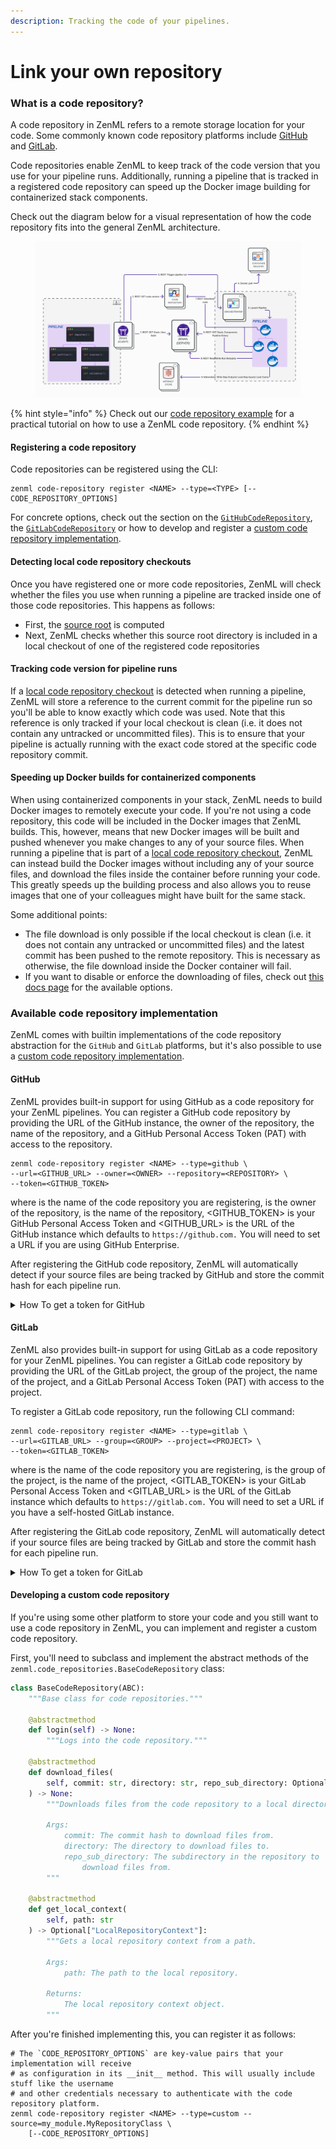```yaml
---
description: Tracking the code of your pipelines.
---
```


# Link your own repository

### What is a code repository?

A code repository in ZenML refers to a remote storage location for your code. Some commonly known code repository platforms include [GitHub](https://github.com/) and [GitLab](https://gitlab.com/).

Code repositories enable ZenML to keep track of the code version that you use for your pipeline runs. Additionally, running a pipeline that is tracked in a registered code repository can speed up the Docker image building for containerized stack components.

Check out the diagram below for a visual representation of how the code repository fits into the general ZenML architecture.

<figure><img src="../../.gitbook/assets/spaces_WR79yGcpjr5idcfEkXdY_uploads_git-blob-23e202b4590861888a142db7fe5f5b8db8e27ca1_Remote_with_code_repository.png" alt=""><figcaption></figcaption></figure>

{% hint style="info" %}
Check out our [code repository example](https://github.com/zenml-io/zenml/tree/main/examples/code\_repository) for a practical tutorial on how to use a ZenML code repository.
{% endhint %}

#### Registering a code repository

Code repositories can be registered using the CLI:

```shell
zenml code-repository register <NAME> --type=<TYPE> [--CODE_REPOSITORY_OPTIONS]
```

For concrete options, check out the section on the [`GitHubCodeRepository`](connect-your-git-repository.md#github), the [`GitLabCodeRepository`](connect-your-git-repository.md#gitlab) or how to develop and register a [custom code repository implementation](connect-your-git-repository.md#developing-a-custom-code-repository).

#### Detecting local code repository checkouts

Once you have registered one or more code repositories, ZenML will check whether the files you use when running a pipeline are tracked inside one of those code repositories. This happens as follows:

* First, the [source root](broken-reference/) is computed
* Next, ZenML checks whether this source root directory is included in a local checkout of one of the registered code repositories

#### Tracking code version for pipeline runs

If a [local code repository checkout](connect-your-git-repository.md#detecting-local-code-repository-checkouts) is detected when running a pipeline, ZenML will store a reference to the current commit for the pipeline run so you'll be able to know exactly which code was used. Note that this reference is only tracked if your local checkout is clean (i.e. it does not contain any untracked or uncommitted files). This is to ensure that your pipeline is actually running with the exact code stored at the specific code repository commit.

#### Speeding up Docker builds for containerized components

When using containerized components in your stack, ZenML needs to build Docker images to remotely execute your code. If you're not using a code repository, this code will be included in the Docker images that ZenML builds. This, however, means that new Docker images will be built and pushed whenever you make changes to any of your source files. When running a pipeline that is part of a [local code repository checkout](connect-your-git-repository.md#detecting-local-code-repository-checkouts), ZenML can instead build the Docker images without including any of your source files, and download the files inside the container before running your code. This greatly speeds up the building process and also allows you to reuse images that one of your colleagues might have built for the same stack.

Some additional points:

* The file download is only possible if the local checkout is clean (i.e. it does not contain any untracked or uncommitted files) and the latest commit has been pushed to the remote repository. This is necessary as otherwise, the file download inside the Docker container will fail.
* If you want to disable or enforce the downloading of files, check out [this docs page](broken-reference/) for the available options.

### Available code repository implementation

ZenML comes with builtin implementations of the code repository abstraction for the `GitHub` and `GitLab` platforms, but it's also possible to use a [custom code repository implementation](connect-your-git-repository.md#developing-a-custom-code-repository).

#### GitHub

ZenML provides built-in support for using GitHub as a code repository for your ZenML pipelines. You can register a GitHub code repository by providing the URL of the GitHub instance, the owner of the repository, the name of the repository, and a GitHub Personal Access Token (PAT) with access to the repository.

```shell
zenml code-repository register <NAME> --type=github \
--url=<GITHUB_URL> --owner=<OWNER> --repository=<REPOSITORY> \
--token=<GITHUB_TOKEN>
```

where is the name of the code repository you are registering, is the owner of the repository, is the name of the repository, \<GITHUB\_TOKEN> is your GitHub Personal Access Token and \<GITHUB\_URL> is the URL of the GitHub instance which defaults to `https://github.com.` You will need to set a URL if you are using GitHub Enterprise.

After registering the GitHub code repository, ZenML will automatically detect if your source files are being tracked by GitHub and store the commit hash for each pipeline run.

<details>

<summary>How To get a token for GitHub</summary>

1. Go to your GitHub account settings and click on [Developer settings](https://github.com/settings/tokens?type=beta).
2. Select "Personal access tokens" and click on "Generate new token".
3.  Give your token a name and a description.

    ![](broken-reference)
4.  We recommend selecting the specific repository and then giving `contents` read-only access.

    ![](broken-reference)

    ![](broken-reference)
5.  Click on "Generate token" and copy the token to a safe place.

    ![](broken-reference)

</details>

#### GitLab

ZenML also provides built-in support for using GitLab as a code repository for your ZenML pipelines. You can register a GitLab code repository by providing the URL of the GitLab project, the group of the project, the name of the project, and a GitLab Personal Access Token (PAT) with access to the project.

To register a GitLab code repository, run the following CLI command:

```shell
zenml code-repository register <NAME> --type=gitlab \
--url=<GITLAB_URL> --group=<GROUP> --project=<PROJECT> \
--token=<GITLAB_TOKEN>
```

where is the name of the code repository you are registering, is the group of the project, is the name of the project, \<GITLAB\_TOKEN> is your GitLab Personal Access Token and \<GITLAB\_URL> is the URL of the GitLab instance which defaults to `https://gitlab.com.` You will need to set a URL if you have a self-hosted GitLab instance.

After registering the GitLab code repository, ZenML will automatically detect if your source files are being tracked by GitLab and store the commit hash for each pipeline run.

<details>

<summary>How To get a token for GitLab</summary>

1. Go to your GitLab account settings and click on [Access Tokens](https://gitlab.com/-/profile/personal\_access\_tokens).
2.  Name the token and select the scopes that you need (e.g. `read_repository`, `read_user`, `read_api`)

    ![](broken-reference)
3.  Click on "Create personal access token" and copy the token to a safe place.

    ![](broken-reference)

</details>

#### Developing a custom code repository

If you're using some other platform to store your code and you still want to use a code repository in ZenML, you can implement and register a custom code repository.

First, you'll need to subclass and implement the abstract methods of the `zenml.code_repositories.BaseCodeRepository` class:

```python
class BaseCodeRepository(ABC):
    """Base class for code repositories."""

    @abstractmethod
    def login(self) -> None:
        """Logs into the code repository."""

    @abstractmethod
    def download_files(
        self, commit: str, directory: str, repo_sub_directory: Optional[str]
    ) -> None:
        """Downloads files from the code repository to a local directory.

        Args:
            commit: The commit hash to download files from.
            directory: The directory to download files to.
            repo_sub_directory: The subdirectory in the repository to
                download files from.
        """

    @abstractmethod
    def get_local_context(
        self, path: str
    ) -> Optional["LocalRepositoryContext"]:
        """Gets a local repository context from a path.

        Args:
            path: The path to the local repository.

        Returns:
            The local repository context object.
        """
```

After you're finished implementing this, you can register it as follows:

```shell
# The `CODE_REPOSITORY_OPTIONS` are key-value pairs that your implementation will receive
# as configuration in its __init__ method. This will usually include stuff like the username
# and other credentials necessary to authenticate with the code repository platform.
zenml code-repository register <NAME> --type=custom --source=my_module.MyRepositoryClass \
    [--CODE_REPOSITORY_OPTIONS]
```
